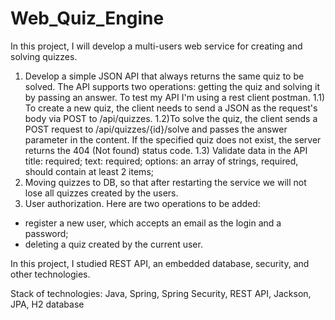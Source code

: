 # Web_Quiz_Engine
In this project, I will develop a multi-users web service for creating and solving quizzes.

1) Develop a simple JSON API that always returns the same quiz to be solved. 
The API supports two operations: getting the quiz and solving it by passing an answer.
To test my API I'm using a rest client postman.
1.1) To create a new quiz, the client needs to send a JSON as the request's body via 
POST to /api/quizzes.
1.2)To solve the quiz, the client sends a POST request to /api/quizzes/{id}/solve and passes 
the answer parameter in the content.
If the specified quiz does not exist, the server returns the 404 (Not found) status code.
1.3) Validate data in the API
title: required;
text: required;
options: an array of strings, required, should contain at least 2 items;
2) Moving quizzes to DB, so that after restarting the service we will not lose all quizzes 
created by the users.
3) User authorization.
Here are two operations to be added:
- register a new user, which accepts an email as the login and a password;
- deleting a quiz created by the current user.

In this project, I studied REST API, an embedded database, security, and other technologies.

Stack of technologies: Java, Spring, Spring Security, REST API, Jackson, JPA, H2 database
